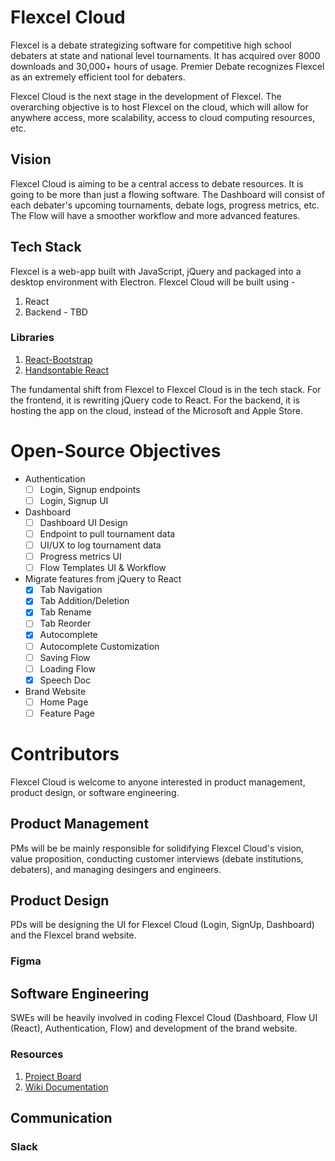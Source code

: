 # Flexcel Cloud
Flexcel is a debate strategizing software for competitive high school debaters at state and national level tournaments. It has acquired over 8000 downloads and 30,000+ hours of usage. Premier Debate recognizes Flexcel as an extremely efficient tool for debaters.  

Flexcel Cloud is the next stage in the development of Flexcel. The overarching objective 
is to host Flexcel on the cloud, which will allow for anywhere access, more scalability,
access to cloud computing resources, etc.

## Vision
Flexcel Cloud is aiming to be a central access to debate resources. It is going to be more than just a flowing software. The Dashboard will consist of each debater's upcoming tournaments, debate logs, progress metrics, etc. The Flow will have a smoother workflow and more advanced features. 
## Tech Stack 
Flexcel is a web-app built with JavaScript, jQuery and packaged into a desktop environment
with Electron. Flexcel Cloud will be built using - 
1. React 
2. Backend - TBD
### Libraries
1. [React-Bootstrap](https://react-bootstrap.github.io/)
2. [Handsontable React](https://handsontable.com/docs/8.4.0/frameworks-wrapper-for-react-installation.html) 

The fundamental shift from Flexcel to Flexcel Cloud is in the tech stack. For the frontend, it is rewriting jQuery code to React. For the backend, it is hosting the app on the cloud, instead of the  Microsoft and Apple Store.

# Open-Source Objectives
- Authentication
  - [ ] Login, Signup endpoints
  - [ ] Login, Signup UI
- Dashboard 
  - [ ] Dashboard UI Design 
  - [ ] Endpoint to pull tournament data
  - [ ] UI/UX to log tournament data
  - [ ] Progress metrics UI
  - [ ] Flow Templates UI & Workflow
- Migrate features from jQuery to React
  - [x]  Tab Navigation
  - [x]  Tab Addition/Deletion
  - [x]  Tab Rename
  - [ ]  Tab Reorder
  - [x]  Autocomplete
  - [ ]  Autocomplete Customization
  - [ ]  Saving Flow
  - [ ]  Loading Flow
  - [x]  Speech Doc
- Brand Website
  - [ ]  Home Page
  - [ ]  Feature Page

# Contributors
Flexcel Cloud is welcome to anyone interested in product management, product design, 
or software engineering. 
## Product Management 
PMs will be be mainly responsible for solidifying Flexcel Cloud's vision, value proposition,
conducting customer interviews (debate institutions, debaters), and managing desingers and engineers. 

## Product Design
PDs will be designing the UI for Flexcel Cloud (Login, SignUp, Dashboard) and the Flexcel brand website. 

### Figma

## Software Engineering
SWEs will be heavily involved in coding Flexcel Cloud (Dashboard, Flow UI (React), Authentication, Flow) and
development of the brand website. 
### Resources
1. [Project Board](https://github.com/saranchockan/flexcel-cloud/projects/1)
2. [Wiki Documentation](https://github.com/saranchockan/flexcel-cloud/wiki/Frontend-Documentation)

## Communication
### Slack



